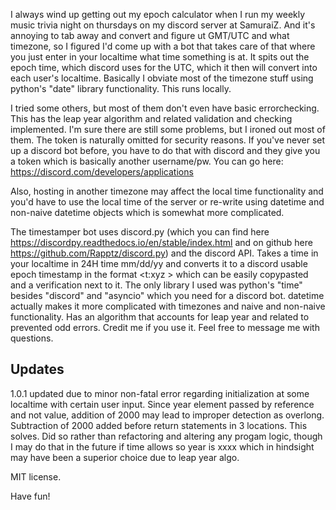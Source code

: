 I always wind up getting out my epoch calculator when I run my weekly music trivia night on thursdays on my discord server at SamuraiZ. And it's annoying to tab away and convert and figure ut GMT/UTC and what timezone, so I figured I'd come up with a bot that takes care of that where you just enter in your localtime what time something is at. It spits out the epoch time, which discord uses for the UTC, which it then will convert into each user's localtime. Basically I obviate most of the timezone stuff using python's "date" library functionality. This runs locally. 

I tried some others, but most of them don't even have basic errorchecking. This has the leap year algorithm and related validation and checking implemented. I'm sure there are still some problems, but I ironed out most of them. The token is naturally omitted for security reasons. If you've never set up a discord bot before, you have to do that with discord and they give you a token which is basically another username/pw. You can go here: https://discord.com/developers/applications

Also, hosting in another timezone may affect the local time functionality and you'd have to use the local time of the server or re-write using datetime and non-naive datetime objects which is somewhat more complicated.

The timestamper bot uses discord.py (which you can find here https://discordpy.readthedocs.io/en/stable/index.html and on github here https://github.com/Rapptz/discord.py) and the discord API. Takes a time in your localtime in 24H time mm/dd/yy and converts it to a discord usable epoch timestamp in the format <t:xyz > which can be easily copypasted and a verification next to it. The only library I used was python's "time" besides "discord" and "asyncio" which you need for a discord bot. datetime actually makes it more complicated with timezones and naive and non-naive functionality. Has an algorithm that accounts for leap year and related to prevented odd errors. Credit me if you use it. Feel free to message me with questions. 

Updates
----
1.0.1 updated due to minor non-fatal error regarding initialization at some localtime with certain user input. Since year element passed by reference and not value, addition of 2000 may lead to improper detection as overlong. Subtraction of 2000 added before return statements in 3 locations. This solves. Did so rather than refactoring and altering any progam logic, though I may do that in the future if time allows so year is xxxx which in hindsight may have been a superior choice due to leap year algo.

MIT license.

Have fun!
